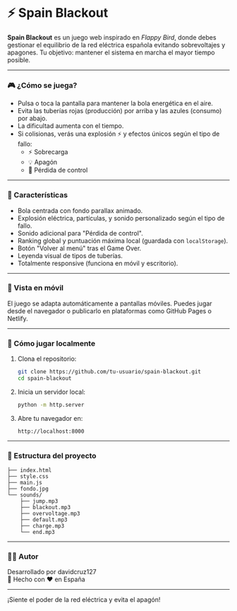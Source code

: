 
# ⚡ Spain Blackout

**Spain Blackout** es un juego web inspirado en *Flappy Bird*, donde debes gestionar el equilibrio de la red eléctrica española evitando sobrevoltajes y apagones. Tu objetivo: mantener el sistema en marcha el mayor tiempo posible.

---

### 🎮 ¿Cómo se juega?

- Pulsa o toca la pantalla para mantener la bola energética en el aire.
- Evita las tuberías rojas (producción) por arriba y las azules (consumo) por abajo.
- La dificultad aumenta con el tiempo.
- Si colisionas, verás una explosión ⚡ y efectos únicos según el tipo de fallo:
  - ⚡ Sobrecarga
  - 💡 Apagón
  - 🔌 Pérdida de control

---

### 🧠 Características

- Bola centrada con fondo parallax animado.
- Explosión eléctrica, partículas, y sonido personalizado según el tipo de fallo.
- Sonido adicional para "Pérdida de control".
- Ranking global y puntuación máxima local (guardada con `localStorage`).
- Botón "Volver al menú" tras el Game Over.
- Leyenda visual de tipos de tuberías.
- Totalmente responsive (funciona en móvil y escritorio).

---

### 📱 Vista en móvil

El juego se adapta automáticamente a pantallas móviles. Puedes jugar desde el navegador o publicarlo en plataformas como GitHub Pages o Netlify.

---

### 🚀 Cómo jugar localmente

1. Clona el repositorio:
   ```bash
   git clone https://github.com/tu-usuario/spain-blackout.git
   cd spain-blackout
   ```

2. Inicia un servidor local:
   ```bash
   python -m http.server
   ```

3. Abre tu navegador en:
   ```
   http://localhost:8000
   ```

---

### 📂 Estructura del proyecto

```
├── index.html
├── style.css
├── main.js
├── fondo.jpg
└── sounds/
    ├── jump.mp3
    ├── blackout.mp3
    ├── overvoltage.mp3
    ├── default.mp3
    ├── charge.mp3
    └── end.mp3
```

---

### 👨‍💻 Autor

Desarrollado por davidcruz127  
📍 Hecho con ❤️ en España

---

¡Siente el poder de la red eléctrica y evita el apagón!
